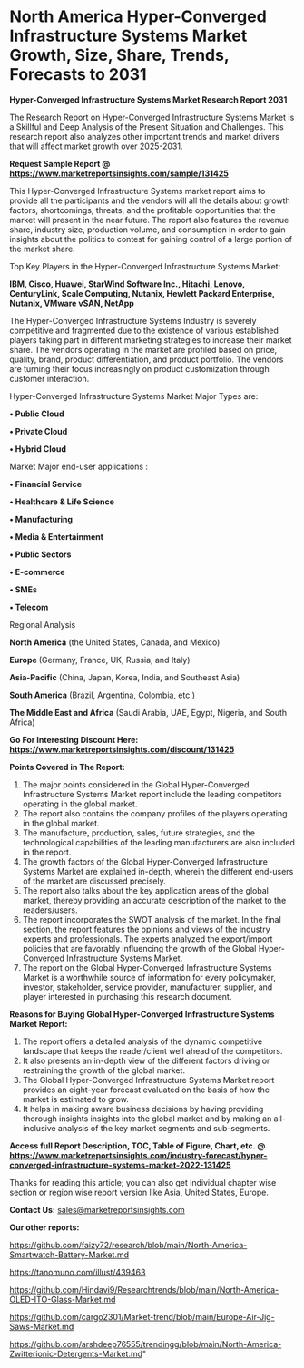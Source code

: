 # North America Hyper-Converged Infrastructure Systems Market Growth, Size, Share, Trends, Forecasts to 2031

<strong>Hyper-Converged Infrastructure Systems Market Research Report 2031</strong>

The Research Report on Hyper-Converged Infrastructure Systems Market is a Skillful and Deep Analysis of the Present Situation and Challenges. This research report also analyzes other important trends and market drivers that will affect market growth over 2025-2031.

<strong>Request Sample Report @ <a href=https://www.marketreportsinsights.com/sample/131425>https://www.marketreportsinsights.com/sample/131425</a></strong>

This Hyper-Converged Infrastructure Systems market report aims to provide all the participants and the vendors will all the details about growth factors, shortcomings, threats, and the profitable opportunities that the market will present in the near future. The report also features the revenue share, industry size, production volume, and consumption in order to gain insights about the politics to contest for gaining control of a large portion of the market share.

Top Key Players in the Hyper-Converged Infrastructure Systems Market:

<strong>IBM, Cisco, Huawei, StarWind Software Inc., Hitachi, Lenovo, CenturyLink, Scale Computing, Nutanix, Hewlett Packard Enterprise, Nutanix, VMware vSAN, NetApp</strong>

The Hyper-Converged Infrastructure Systems Industry is severely competitive and fragmented due to the existence of various established players taking part in different marketing strategies to increase their market share. The vendors operating in the market are profiled based on price, quality, brand, product differentiation, and product portfolio. The vendors are turning their focus increasingly on product customization through customer interaction.

Hyper-Converged Infrastructure Systems Market Major Types are:

<strong>• Public Cloud

• Private Cloud

• Hybrid Cloud</strong>

Market Major end-user applications :

<strong>• Financial Service

• Healthcare & Life Science

• Manufacturing

• Media & Entertainment

• Public Sectors

• E-commerce

• SMEs

• Telecom</strong>

Regional Analysis

</u><strong><b>North America</b></strong> (the United States, Canada, and Mexico)

<strong><b>Europe </b></strong>(Germany, France, UK, Russia, and Italy)

<strong><b>Asia-Pacific</b></strong> (China, Japan, Korea, India, and Southeast Asia)

<strong><b>South America</b></strong> (Brazil, Argentina, Colombia, etc.)

<strong><b>The Middle East and Africa</b></strong> (Saudi Arabia, UAE, Egypt, Nigeria, and South Africa)

<strong>Go For Interesting Discount Here: <a href=https://www.marketreportsinsights.com/discount/131425>https://www.marketreportsinsights.com/discount/131425</a></strong>

<strong>Points Covered in The Report:</strong>
<ol>
  <li>The major points considered in the Global Hyper-Converged Infrastructure Systems Market report include the leading competitors operating in the global market.</li>
  <li>The report also contains the company profiles of the players operating in the global market.</li>
  <li>The manufacture, production, sales, future strategies, and the technological capabilities of the leading manufacturers are also included in the report.</li>
  <li>The growth factors of the Global Hyper-Converged Infrastructure Systems Market are explained in-depth, wherein the different end-users of the market are discussed precisely.</li>
  <li>The report also talks about the key application areas of the global market, thereby providing an accurate description of the market to the readers/users.</li>
  <li>The report incorporates the SWOT analysis of the market. In the final section, the report features the opinions and views of the industry experts and professionals. The experts analyzed the export/import policies that are favorably influencing the growth of the Global Hyper-Converged Infrastructure Systems Market.</li>
  <li>The report on the Global Hyper-Converged Infrastructure Systems Market is a worthwhile source of information for every policymaker, investor, stakeholder, service provider, manufacturer, supplier, and player interested in purchasing this research document.</li>
</ol>
<strong>Reasons for Buying Global Hyper-Converged Infrastructure Systems Market Report:</strong>

<ol>
  <li>The report offers a detailed analysis of the dynamic competitive landscape that keeps the reader/client well ahead of the competitors.</li>
  <li>It also presents an in-depth view of the different factors driving or restraining the growth of the global market.</li>
  <li>The Global Hyper-Converged Infrastructure Systems Market report provides an eight-year forecast evaluated on the basis of how the market is estimated to grow.</li>
  <li>It helps in making aware business decisions by having providing thorough insights insights into the global market and by making an all-inclusive analysis of the key market segments and sub-segments.</li>
</ol>
<strong>Access full Report Description, TOC, Table of Figure, Chart, etc. @ <a href=https://www.marketreportsinsights.com/industry-forecast/hyper-converged-infrastructure-systems-market-2022-131425>https://www.marketreportsinsights.com/industry-forecast/hyper-converged-infrastructure-systems-market-2022-131425</a></strong>


Thanks for reading this article; you can also get individual chapter wise section or region wise report version like Asia, United States, Europe.

<strong>Contact Us:</strong>
sales@marketreportsinsights.com

<strong>Our other reports:</strong>

<a href=https://github.com/faizy72/research/blob/main/North-America-Smartwatch-Battery-Market.md>https://github.com/faizy72/research/blob/main/North-America-Smartwatch-Battery-Market.md</a>

<a href=https://tanomuno.com/illust/439463>https://tanomuno.com/illust/439463</a>

<a href=https://github.com/Hindavi9/Researchtrends/blob/main/North-America-OLED-ITO-Glass-Market.md>https://github.com/Hindavi9/Researchtrends/blob/main/North-America-OLED-ITO-Glass-Market.md</a>

<a href=https://github.com/cargo2301/Market-trend/blob/main/Europe-Air-Jig-Saws-Market.md>https://github.com/cargo2301/Market-trend/blob/main/Europe-Air-Jig-Saws-Market.md</a>

<a href=https://github.com/arshdeep76555/trendingg/blob/main/North-America-Zwitterionic-Detergents-Market.md>https://github.com/arshdeep76555/trendingg/blob/main/North-America-Zwitterionic-Detergents-Market.md</a>"
